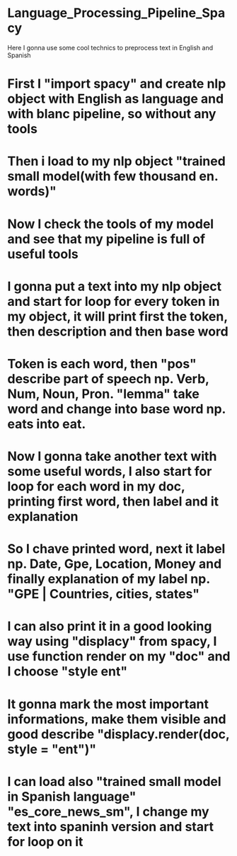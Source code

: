 # Language_Processing_Pipeline_Spacy
Here I gonna use some cool technics to preprocess text in English and Spanish
# First I "import spacy" and create nlp object with English as language and with blanc pipeline, so without any tools
# Then i load to my nlp object "trained small model(with few thousand en. words)" 
# Now I check the tools of my model and see that my pipeline is full of useful tools
# I gonna put a text into my nlp object and start for loop for every token in my object, it will print first the token, then description and then base word
# Token is each word, then "pos" describe part of speech np. Verb, Num, Noun, Pron. "lemma" take word and change into base word np. eats into eat.
# Now I gonna take another text with some useful words, I also start for loop for each word in my doc, printing first word, then label and it explanation
# So I chave printed word, next it label np. Date, Gpe, Location, Money and finally explanation of my label np. "GPE | Countries, cities, states"
# I can also print it in a good looking way using "displacy" from spacy, I use function render on my "doc" and I choose "style ent"
# It gonna mark the most important informations, make them visible and good describe "displacy.render(doc, style = "ent")"
# I can load also "trained small model in Spanish language" "es_core_news_sm", I change my text into spaninh version and start for loop on it

